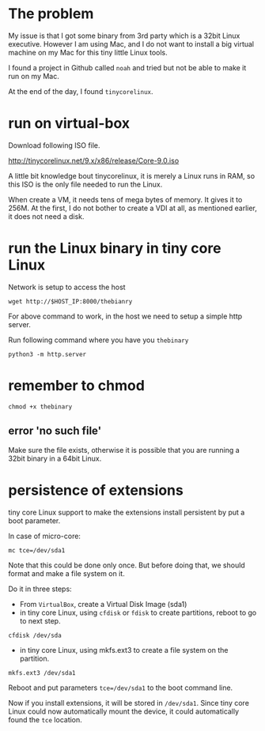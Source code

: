 # The problem

My issue is that I got some binary from 3rd party which is a 32bit Linux
executive. However I am using Mac, and I do not want to install a big virtual
machine on my Mac for this tiny little Linux tools.

I found a project in Github called `noah` and tried but not be able to make it
run on my Mac.

At the end of the day, I found `tinycorelinux`.

# run on virtual-box

Download following ISO file.

http://tinycorelinux.net/9.x/x86/release/Core-9.0.iso

A little bit knowledge bout tinycorelinux, it is merely a Linux runs in RAM, so
this ISO is the only file needed to run the Linux.

When create a VM, it needs tens of mega bytes of memory. It gives it to 256M. At
the first, I do not bother to create a VDI at all, as mentioned earlier, it does
not need a disk.


# run the Linux binary in tiny core Linux


Network is setup to access the host

```
wget http://$HOST_IP:8000/thebianry
```

For above command to work, in the host we need to setup a simple http server.

Run following command where you have you `thebinary`
```
python3 -m http.server
```

# remember to chmod

```
chmod +x thebinary
```

## error 'no such file'

Make sure the file exists, otherwise it is possible that you are running a 32bit
binary in a 64bit Linux.

#  persistence of extensions

tiny core Linux support to make the extensions install persistent by put a boot
parameter.

In case of micro-core:
```
mc tce=/dev/sda1
```

Note that this could be done only once. But before doing that, we should format
and make a file system on it.

Do it in three steps:

- From `VirtualBox`, create a Virtual Disk Image (sda1)
- in tiny core Linux, using `cfdisk` or `fdisk` to create partitions, reboot to go
  to next step.

```
cfdisk /dev/sda
```

- in tiny core Linux, using mkfs.ext3 to create a file system on the partition.
```
mkfs.ext3 /dev/sda1
```

Reboot and put parameters `tce=/dev/sda1` to the boot command line.

Now if you install extensions, it will be stored in `/dev/sda1`. Since tiny core
Linux could now automatically mount the device, it could automatically found the
`tce` location.
